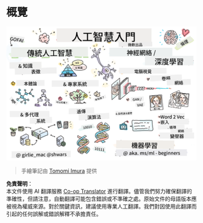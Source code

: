 <!--
CO_OP_TRANSLATOR_METADATA:
{
  "original_hash": "5fef1a0b22498d7188959e2a2cb08af7",
  "translation_date": "2025-08-24T21:42:27+00:00",
  "source_file": "lessons/README.md",
  "language_code": "tw"
}
-->
# 概覽

![概覽手繪圖](../../../translated_images/ai-overview.0857791951d19500d0ef8b803d77110c738dcafc52306e6d68724742cd4af167.tw.png)

> 手繪筆記由 [Tomomi Imura](https://twitter.com/girlie_mac) 提供

**免責聲明**：  
本文件使用 AI 翻譯服務 [Co-op Translator](https://github.com/Azure/co-op-translator) 進行翻譯。儘管我們努力確保翻譯的準確性，但請注意，自動翻譯可能包含錯誤或不準確之處。原始文件的母語版本應被視為權威來源。對於關鍵資訊，建議使用專業人工翻譯。我們對因使用此翻譯而引起的任何誤解或錯誤解釋不承擔責任。